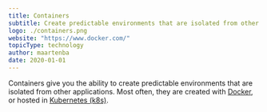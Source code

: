 ```yaml
---
title: Containers
subtitle: Create predictable environments that are isolated from other applications.
logo: ./containers.png
website: "https://www.docker.com/"
topicType: technology
author: maartenba
date: 2020-01-01
---
```


Containers give you the ability to create predictable environments that are isolated from other applications. Most often, they are created with [Docker](https://www.docker.com/), or hosted in [Kubernetes (k8s)](https://kubernetes.io/).
